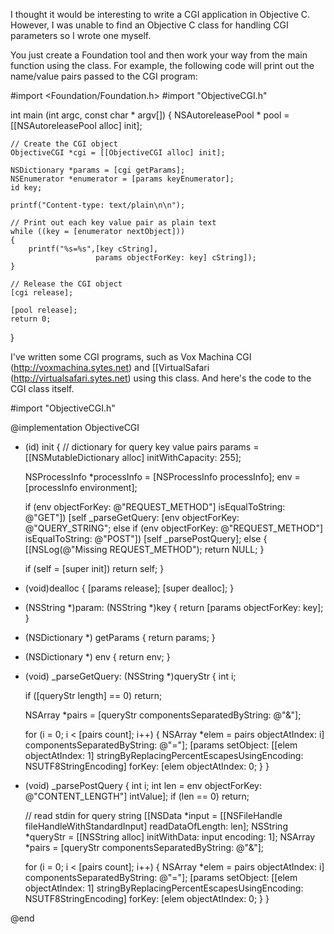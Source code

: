 I thought it would be interesting to write a CGI application in Objective C.   However, I was unable to find an Objective C class for handling CGI parameters so I wrote one myself.

You just create a Foundation tool and then work your way from the main function using the class.  For example, the following code will print out the name/value pairs passed to the CGI program:

    
#import <Foundation/Foundation.h>
#import "ObjectiveCGI.h"

int main (int argc, const char * argv[]) 
{
    NSAutoreleasePool * pool = [[NSAutoreleasePool alloc] init];

	// Create the CGI object
    ObjectiveCGI *cgi = [[ObjectiveCGI alloc] init];

    NSDictionary *params = [cgi getParams];
    NSEnumerator *enumerator = [params keyEnumerator];
    id key;

    printf("Content-type: text/plain\n\n");

    // Print out each key value pair as plain text
    while ((key = [enumerator nextObject])) 
    {
        printf("%s=%s",[key cString], 
                       params objectForKey: key] cString]);  
    }
        
    // Release the CGI object
    [cgi release];

    [pool release];
    return 0;
}


I've written some CGI programs, such as Vox Machina CGI (http://voxmachina.sytes.net) and [[VirtualSafari (http://virtualsafari.sytes.net) using this class.  And here's the code to the CGI class itself.  


    
#import "ObjectiveCGI.h"

@implementation ObjectiveCGI

- (id) init
{
	// dictionary for query key value pairs
	params = [[NSMutableDictionary alloc] initWithCapacity: 255];

	NSProcessInfo *processInfo = [NSProcessInfo processInfo];
	env = [processInfo environment];
	
	if (env objectForKey: @"REQUEST_METHOD"] isEqualToString: @"GET"])
		[self _parseGetQuery: [env objectForKey: @"QUERY_STRING";
	else if (env objectForKey: @"REQUEST_METHOD"] isEqualToString: @"POST"])
		[self _parsePostQuery];
	else
	{
		[[NSLog(@"Missing REQUEST_METHOD");
		return NULL;
	}
	
	if (self = [super init])
		return self;
}

- (void)dealloc
{
	[params release];
	[super dealloc];
}

- (NSString *)param: (NSString *)key
{
	return [params objectForKey: key];
}

- (NSDictionary *) getParams
{
	return params;
}

- (NSDictionary *) env
{
	return env;
}

- (void) _parseGetQuery: (NSString *)queryStr
{
	int i;

	if ([queryStr length] == 0)
		return;
	
	NSArray	*pairs = [queryStr componentsSeparatedByString: @"&"];
	
	for (i = 0; i < [pairs count]; i++)
	{
		NSArray *elem = pairs objectAtIndex: i] componentsSeparatedByString: @"="];
		[params setObject: [[elem objectAtIndex: 1] stringByReplacingPercentEscapesUsingEncoding: NSUTF8StringEncoding] forKey: [elem objectAtIndex: 0;
	}
}

- (void) _parsePostQuery
{
	int i;
	int len = env objectForKey: @"CONTENT_LENGTH"] intValue];
	if (len == 0)
		return;
	
	// read stdin for query string
	[[NSData *input = [[NSFileHandle fileHandleWithStandardInput] readDataOfLength: len];
	NSString *queryStr = [[NSString alloc] initWithData: input encoding: 1];
	NSArray	*pairs = [queryStr componentsSeparatedByString: @"&"];
	
	for (i = 0; i < [pairs count]; i++)
	{
		NSArray *elem = pairs objectAtIndex: i] componentsSeparatedByString: @"="];
		[params setObject: [[elem objectAtIndex: 1] stringByReplacingPercentEscapesUsingEncoding: NSUTF8StringEncoding] forKey: [elem objectAtIndex: 0;
	}
}

@end
